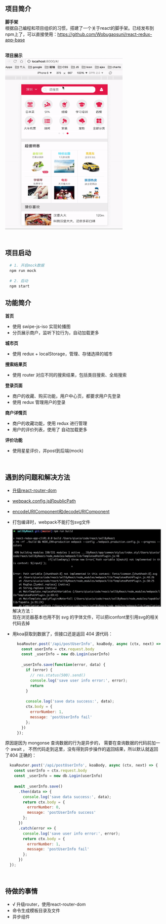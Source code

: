 ## 项目简介

**脚手架**  <br />
根据自己编程和项目组织的习惯，搭建了一个关于react的脚手架。已经发布到npm上了，可以直接使用：https://github.com/Wobugaosuni/react-redux-app-base
<br />
<br />

**项目展示**  <br />
<img src="images/sellByReact.gif" width = "380" height = "550" alt="" align=center />

<br />

## 项目启动

```bash
  # 1. 开启mock数据
  npm run mock

  # 2. 启动
  npm start
```

## 功能简介

**首页**  <br />
- 使用 swipe-js-iso 实现轮播图
- 分页展示商户，监听下拉行为，自动加载更多

**城市页**  <br />
- 使用 redux + localStorage，管理、存储选择的城市

**搜索结果页**  <br />
- 使用 router 对应不同的搜索结果，包括类目搜索、全局搜索

**登录页面**  <br />
- 商户的收藏、购买功能，用户中心页，都要求用户先登录
- 使用 redux 管理用户的登录

**商户详情页**  <br />
- 商户的收藏功能，使用 redux 进行管理
- 用户的评价列表，使用了 自动加载更多

**评价功能**  <br />
- 使用星星评价，并post到后端(mock)

<br />

## 遇到的问题和解决方法

- [升级react-router-dom](./doc/1.升级react-router-dom的一些坑.md)

- [webpack.config.js的publicPath](./doc/2.刷新页面时，js文件404NotFound.md)

- [encodeURIComponent和decodeURIComponent](./doc/encodeURIComponent和decodeURIComponent.md)

- 打包编译时，webpack不能打包svg文件
  <div align=center>
    <img src="./images/build-error.jpeg" width="500" alt="error" />
  </div>
  解决方法： <br />
  现在浏览器基本也用不到 svg 的字体文件，可以把iconfont里引用svg的相关代码去掉

- 用koa获取到数据了，但接口还是返回 404
源代码：
  ```js
    koaRouter.post('/api/postUserInfo', koaBody, async (ctx, next) => {
      const userInfo = ctx.request.body
      const _userInfo = new db.Login(userInfo)

      _userInfo.save(function(error, data) {
        if (error) {
          // res.status(500).send()
          console.log('save user info error:', error);
          return
        }

        console.log('save data success:', data);
        ctx.body = {
          errorNumber: 1,
          message: 'postUserInfo fail'
        };
      })
    });
  ```
原因是因为 mongonse 查询数据的行为是异步的， 需要在查询数据的代码前加一个 await ， 不然代码走到这里，没有得到异步操作的返回结果，所以默认就返回了404
正确的：
```js
  koaRouter.post('/api/postUserInfo', koaBody, async (ctx, next) => {
    const userInfo = ctx.request.body
    const _userInfo = new db.Login(userInfo)

    await _userInfo.save()
      .then(data => {
        console.log('save data success:', data);
        return ctx.body = {
          errorNumber: 0,
          message: 'postUserInfo success'
        };
      })
      .catch(error => {
        console.log('save user info error:', error);
        return ctx.body = {
          errorNumber: 1,
          message: 'postUserInfo fail'
        };
      })
  });
```


<br />

## 待做的事情

- √ 升级router，使用react-router-dom
- 命令生成模板目录及文件
- 异步组件
